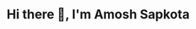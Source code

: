# Hi there 👋, I'm Amosh Sapkota

<!--## About Me
- 🔭 I’m currently working on enhancing my skills in Generative AI
- 👯 I’m looking to collaborate on innovative projects related to AI and data analysis
- 💬 Ask me about cloud computing, web development, and machine learning
- 📫 How to reach me: [amoshsapkota@gmail.com](mailto:amoshsapkota@gmail.com)
- 😄 Pronouns: He/Him -->

<!--## 🛠️ Languages and Tools:
- **Languages**: Python, Go, C/C++, C#, Java, SQL, HTML, CSS, JavaScript, TypeScript
- **Frameworks**: Hadoop, Flask, Express, React, Node, TensorFlow, PyTorch, Apache Spark
- **Developer Tools**: Git, GitLab, Docker, VS Code, PyCharm, LaTeX, Jira, Power BI, Tableau
- **Libraries**: NumPy, Pandas, Matplotlib, Seaborn, Keras, OpenCV, NLTK, scikit-learn, Transformers
- **Cloud Platforms & Databases**: AWS, Azure, Google Cloud Platform, MySQL, MongoDB, Apache HBase --!>

<!--## 📈 GitHub Stats-->
<!---![Your GitHub stats](https://github-readme-stats.vercel.app/api?username=AmoshSapkota&show_icons=true&theme=radical)-->

<!--## 📊 Most Used Languages--->
<!---![Top Langs](https://github-readme-stats.vercel.app/api/top-langs/?username=AmoshSapkota&layout=compact&theme=radical)--->

<!--## 💼 Experience
- **--!>

<!--## 📚 Education
- **Master’s in Computer Science** | University of Texas at Arlington | Aug 2022 - May 2024
- **Bachelor’s in Computer Science and Engineering** | KL University | June 2017 - May 2021 --!>

<!--## 📂 Projects & Publications
- **Car Review Sentiment Analysis Using Adversarial Training and Whole Word Mask BERT**
  - Implemented and evaluated BERT models for sentiment analysis on car review datasets, achieving 78.85% accuracy.
- **Mango Leaf Disease Classifier**
  - Developed a CNN model achieving 95% accuracy in classifying mango leaf diseases.
- **Naive Bayes Classifier for Rotten Tomatoes Reviews**
  - Developed a Naive Bayes classifier with around 80% accuracy for distinguishing Rotten Tomatoes reviews.
- **Intelligent System for the Detection of Insider Trading in Indian Stock Market**
  - Published in Proceedings of the First International Conference on Combinatorial & Optimization, ICCAP 2021.
- **Implementation of Machine Learning Models to Differentiate the Symptoms Of COVID-19 and Risk Stratification of Disease Severity**
  - Published in International Journal of Engineering Research & Technology (IJERT), Dec. 2020. --->

<!--## 📫 Connect with me:
 -->

